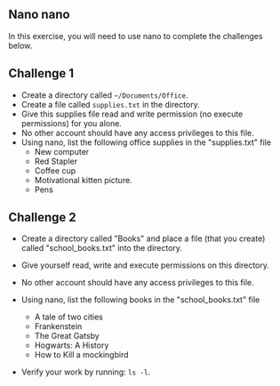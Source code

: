 ## Nano nano
In this exercise, you will need to use nano to complete the challenges below.

## Challenge 1
- Create a directory called `~/Documents/Office`.
- Create a file called `supplies.txt` in the directory. 
- Give this supplies file read and write permission (no execute permissions) for you alone. 
- No other account should have any access privileges to this file. 
- Using nano, list the following office supplies in the "supplies.txt" file
	- New computer
	- Red Stapler
	- Coffee cup
	- Motivational kitten picture.
	- Pens
	
## Challenge 2
- Create a directory called "Books" and place a file (that you create) called "school_books.txt" into the directory. 
- Give yourself read, write and execute permissions on this directory. 
- No other account should have any access privileges to this file. 
- Using nano, list the following books in the "school_books.txt" file
	- A tale of two cities
	- Frankenstein 
	- The Great Gatsby
	- Hogwarts: A History
	- How to Kill a mockingbird
	
- Verify your work by running: `ls -l`.